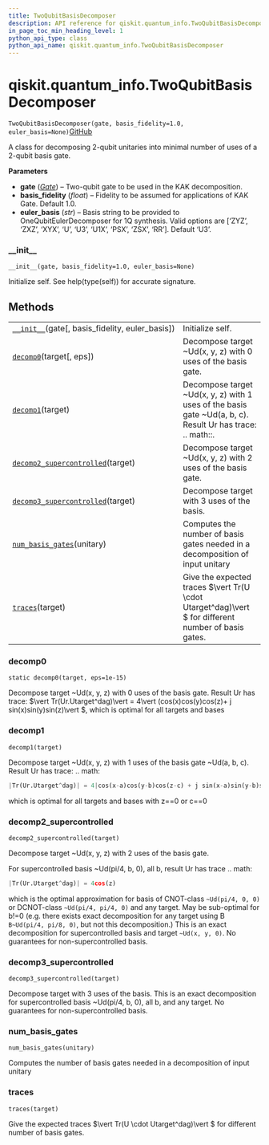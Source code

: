 ```yaml
---
title: TwoQubitBasisDecomposer
description: API reference for qiskit.quantum_info.TwoQubitBasisDecomposer
in_page_toc_min_heading_level: 1
python_api_type: class
python_api_name: qiskit.quantum_info.TwoQubitBasisDecomposer
---
```


<span id="qiskit-quantum-info-twoqubitbasisdecomposer" />

# qiskit.quantum\_info.TwoQubitBasisDecomposer

<span id="qiskit.quantum_info.TwoQubitBasisDecomposer" />

`TwoQubitBasisDecomposer(gate, basis_fidelity=1.0, euler_basis=None)`[GitHub](https://github.com/qiskit/qiskit/tree/stable/0.16/qiskit/quantum_info/synthesis/two_qubit_decompose.py "view source code")

A class for decomposing 2-qubit unitaries into minimal number of uses of a 2-qubit basis gate.

**Parameters**

*   **gate** ([*Gate*](qiskit.circuit.Gate "qiskit.circuit.Gate")) – Two-qubit gate to be used in the KAK decomposition.
*   **basis\_fidelity** (*float*) – Fidelity to be assumed for applications of KAK Gate. Default 1.0.
*   **euler\_basis** (*str*) – Basis string to be provided to OneQubitEulerDecomposer for 1Q synthesis. Valid options are \[‘ZYZ’, ‘ZXZ’, ‘XYX’, ‘U’, ‘U3’, ‘U1X’, ‘PSX’, ‘ZSX’, ‘RR’]. Default ‘U3’.

### \_\_init\_\_

<span id="qiskit.quantum_info.TwoQubitBasisDecomposer.__init__" />

`__init__(gate, basis_fidelity=1.0, euler_basis=None)`

Initialize self. See help(type(self)) for accurate signature.

## Methods

|                                                                                                                                                                                 |                                                                                                             |
| ------------------------------------------------------------------------------------------------------------------------------------------------------------------------------- | ----------------------------------------------------------------------------------------------------------- |
| [`__init__`](#qiskit.quantum_info.TwoQubitBasisDecomposer.__init__ "qiskit.quantum_info.TwoQubitBasisDecomposer.__init__")(gate\[, basis\_fidelity, euler\_basis])              | Initialize self.                                                                                            |
| [`decomp0`](#qiskit.quantum_info.TwoQubitBasisDecomposer.decomp0 "qiskit.quantum_info.TwoQubitBasisDecomposer.decomp0")(target\[, eps])                                         | Decompose target \~Ud(x, y, z) with 0 uses of the basis gate.                                               |
| [`decomp1`](#qiskit.quantum_info.TwoQubitBasisDecomposer.decomp1 "qiskit.quantum_info.TwoQubitBasisDecomposer.decomp1")(target)                                                 | Decompose target \~Ud(x, y, z) with 1 uses of the basis gate \~Ud(a, b, c). Result Ur has trace: .. math::. |
| [`decomp2_supercontrolled`](#qiskit.quantum_info.TwoQubitBasisDecomposer.decomp2_supercontrolled "qiskit.quantum_info.TwoQubitBasisDecomposer.decomp2_supercontrolled")(target) | Decompose target \~Ud(x, y, z) with 2 uses of the basis gate.                                               |
| [`decomp3_supercontrolled`](#qiskit.quantum_info.TwoQubitBasisDecomposer.decomp3_supercontrolled "qiskit.quantum_info.TwoQubitBasisDecomposer.decomp3_supercontrolled")(target) | Decompose target with 3 uses of the basis.                                                                  |
| [`num_basis_gates`](#qiskit.quantum_info.TwoQubitBasisDecomposer.num_basis_gates "qiskit.quantum_info.TwoQubitBasisDecomposer.num_basis_gates")(unitary)                        | Computes the number of basis gates needed in a decomposition of input unitary                               |
| [`traces`](#qiskit.quantum_info.TwoQubitBasisDecomposer.traces "qiskit.quantum_info.TwoQubitBasisDecomposer.traces")(target)                                                    | Give the expected traces $\vert Tr(U \cdot Utarget^dag)\vert $ for different number of basis gates.         |

### decomp0

<span id="qiskit.quantum_info.TwoQubitBasisDecomposer.decomp0" />

`static decomp0(target, eps=1e-15)`

Decompose target \~Ud(x, y, z) with 0 uses of the basis gate. Result Ur has trace: $\vert Tr(Ur.Utarget^dag)\vert  = 4\vert (cos(x)cos(y)cos(z)+ j sin(x)sin(y)sin(z)\vert $, which is optimal for all targets and bases

### decomp1

<span id="qiskit.quantum_info.TwoQubitBasisDecomposer.decomp1" />

`decomp1(target)`

Decompose target \~Ud(x, y, z) with 1 uses of the basis gate \~Ud(a, b, c). Result Ur has trace: .. math:

```python
|Tr(Ur.Utarget^dag)| = 4|cos(x-a)cos(y-b)cos(z-c) + j sin(x-a)sin(y-b)sin(z-c)|
```

which is optimal for all targets and bases with z==0 or c==0

### decomp2\_supercontrolled

<span id="qiskit.quantum_info.TwoQubitBasisDecomposer.decomp2_supercontrolled" />

`decomp2_supercontrolled(target)`

Decompose target \~Ud(x, y, z) with 2 uses of the basis gate.

For supercontrolled basis \~Ud(pi/4, b, 0), all b, result Ur has trace .. math:

```python
|Tr(Ur.Utarget^dag)| = 4cos(z)
```

which is the optimal approximation for basis of CNOT-class `~Ud(pi/4, 0, 0)` or DCNOT-class `~Ud(pi/4, pi/4, 0)` and any target. May be sub-optimal for b!=0 (e.g. there exists exact decomposition for any target using B `B~Ud(pi/4, pi/8, 0)`, but not this decomposition.) This is an exact decomposition for supercontrolled basis and target `~Ud(x, y, 0)`. No guarantees for non-supercontrolled basis.

### decomp3\_supercontrolled

<span id="qiskit.quantum_info.TwoQubitBasisDecomposer.decomp3_supercontrolled" />

`decomp3_supercontrolled(target)`

Decompose target with 3 uses of the basis. This is an exact decomposition for supercontrolled basis \~Ud(pi/4, b, 0), all b, and any target. No guarantees for non-supercontrolled basis.

### num\_basis\_gates

<span id="qiskit.quantum_info.TwoQubitBasisDecomposer.num_basis_gates" />

`num_basis_gates(unitary)`

Computes the number of basis gates needed in a decomposition of input unitary

### traces

<span id="qiskit.quantum_info.TwoQubitBasisDecomposer.traces" />

`traces(target)`

Give the expected traces $\vert Tr(U \cdot Utarget^dag)\vert $ for different number of basis gates.

